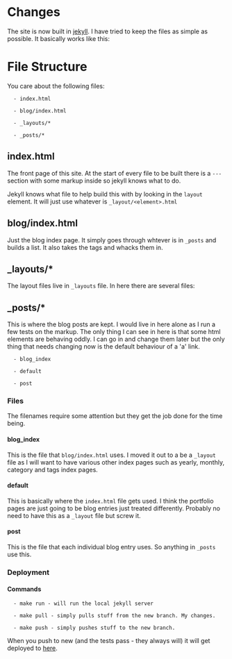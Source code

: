 # Changes

The site is now built in [jekyll](http://jekyllrb.com). I have tried to
keep the files as simple as possible. It basically works like this:

# File Structure

You care about the following files:

```
  - index.html

  - blog/index.html

  - _layouts/*

  - _posts/*
```

## index.html

The front page of this site. At the start of every file to be built there is
a ```---``` section with some markup inside so jekyll knows what to do.

Jekyll knows what file to help build this with by looking in the ```layout``` 
element. It will just use whatever is ```_layout/<element>.html```

## blog/index.html

Just the blog index page. It simply goes through whtever is in ```_posts``` and
builds a list. It also takes the tags and whacks them in. 

## _layouts/* 

The layout files live in ```_layouts``` file. In here there are several 
files:

## _posts/*

This is where the blog posts are kept. I would live in here alone as I run a 
few tests on the markup. The only thing I can see in here is that some html
elements are behaving oddly. I can go in and change them later but the only
thing that needs changing now is the default behaviour of a 'a' link.

```
  - blog_index

  - default

  - post
```

### Files

The filenames require some attention but they get the job done for the time
being.

#### blog_index

This is the file that ```blog/index.html``` uses. I moved it out to a be
a ```_layout``` file as I will want to have various other index pages such
as yearly, monthly, category and tags index pages.

#### default

This is basically where the ```index.html``` file gets used. I think the 
portfolio pages are just going to be blog entries just treated differently.
Probably no need to have this as a ```_layout``` file but screw it.

#### post

This is the file that each individual blog entry uses. So anything in 
```_posts``` use this. 


### Deployment

#### Commands

```
  - make run - will run the local jekyll server

  - make pull - simply pulls stuff from the new branch. My changes.

  - make push - simply pushes stuff to the new branch.
```

When you push to new (and the tests pass - they always will) it will get 
deployed to [here](http://new.theonlystephen.com). 

